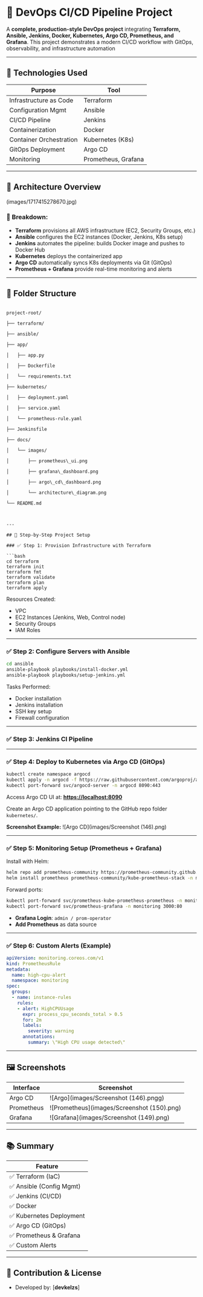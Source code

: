 # 🚀 DevOps CI/CD Pipeline Project

A **complete, production-style DevOps project** integrating **Terraform, Ansible, Jenkins, Docker, Kubernetes, Argo CD, Prometheus, and Grafana**. This project demonstrates a modern CI/CD workflow with GitOps, observability, and infrastructure automation

---

## 📌 Technologies Used

| Purpose                | Tool                       |
|------------------------|----------------------------|
| Infrastructure as Code | Terraform                  |
| Configuration Mgmt     | Ansible                    |
| CI/CD Pipeline         | Jenkins                    |
| Containerization       | Docker                     |
| Container Orchestration| Kubernetes (K8s)           |
| GitOps Deployment      | Argo CD                    |
| Monitoring             | Prometheus, Grafana        |

---

## 🧠 Architecture Overview

(images/1717415278670.jpg)

### 🔹 Breakdown:
- **Terraform** provisions all AWS infrastructure (EC2, Security Groups, etc.)
- **Ansible** configures the EC2 instances (Docker, Jenkins, K8s setup)
- **Jenkins** automates the pipeline: builds Docker image and pushes to Docker Hub
- **Kubernetes** deploys the containerized app
- **Argo CD** automatically syncs K8s deployments via Git (GitOps)
- **Prometheus + Grafana** provide real-time monitoring and alerts

---

## 📁 Folder Structure

```

project-root/

├── terraform/

├── ansible/

├── app/

│   ├── app.py

│   ├── Dockerfile

│   └── requirements.txt

├── kubernetes/

│   ├── deployment.yaml

│   ├── service.yaml

│   └── prometheus-rule.yaml

├── Jenkinsfile

├── docs/

│   └── images/

│       ├── prometheus\_ui.png

│       ├── grafana\_dashboard.png

│       ├── argo\_cd\_dashboard.png

│       └── architecture\_diagram.png

└── README.md



---

## 🔨 Step-by-Step Project Setup

### ✅ Step 1: Provision Infrastructure with Terraform

```bash
cd terraform
terraform init
terraform fmt 
terraform validate
terraform plan 
terraform apply
````

Resources Created:

* VPC
* EC2 Instances (Jenkins, Web, Control node)
* Security Groups
* IAM Roles

---

### ✅ Step 2: Configure Servers with Ansible

```bash
cd ansible
ansible-playbook playbooks/install-docker.yml
ansible-playbook playbooks/setup-jenkins.yml
```

Tasks Performed:

* Docker installation
* Jenkins installation
* SSH key setup
* Firewall configuration

---

### ✅ Step 3: Jenkins CI Pipeline

---

### ✅ Step 4: Deploy to Kubernetes via Argo CD (GitOps)

```bash
kubectl create namespace argocd
kubectl apply -n argocd -f https://raw.githubusercontent.com/argoproj/argo-cd/stable/manifests/install.yaml
kubectl port-forward svc/argocd-server -n argocd 8090:443
```

Access Argo CD UI at:
**[https://localhost:8090](https://localhost:8090)**

Create an Argo CD application pointing to the GitHub repo folder `kubernetes/`.

**Screenshot Example:**
![Argo CD](images/Screenshot (146).png)

---

### ✅ Step 5: Monitoring Setup (Prometheus + Grafana)

Install with Helm:

```bash
helm repo add prometheus-community https://prometheus-community.github.io/helm-charts
helm install prometheus prometheus-community/kube-prometheus-stack -n monitoring --create-namespace
```

Forward ports:

```bash
kubectl port-forward svc/prometheus-kube-prometheus-prometheus -n monitoring 9090
kubectl port-forward svc/prometheus-grafana -n monitoring 3000:80
```

* **Grafana Login**: `admin / prom-operator`
* **Add Prometheus** as data source

---

### ✅ Step 6: Custom Alerts (Example)

```yaml
apiVersion: monitoring.coreos.com/v1
kind: PrometheusRule
metadata:
  name: high-cpu-alert
  namespace: monitoring
spec:
  groups:
  - name: instance-rules
    rules:
    - alert: HighCPUUsage
      expr: process_cpu_seconds_total > 0.5
      for: 2m
      labels:
        severity: warning
      annotations:
        summary: \"High CPU usage detected\"
```

---

## 🖼️ Screenshots

| Interface  | Screenshot                                    |
| ---------- | --------------------------------------------- |
| Argo CD    | ![Argo](images/Screenshot (146).pngg)    |
| Prometheus | ![Prometheus](images/Screenshot (150).png)  |
| Grafana    | ![Grafana](images/Screenshot (149).png) |


---

## 📚 Summary

| Feature                 |
| ----------------------- |  
| ✅ Terraform (IaC)       
| ✅ Ansible (Config Mgmt) 
| ✅ Jenkins (CI/CD)        
| ✅ Docker                 
| ✅ Kubernetes Deployment |  
| ✅ Argo CD (GitOps)      |  
| ✅ Prometheus & Grafana  |  
| ✅ Custom Alerts         |  

---

## 💬 Contribution & License

* Developed by: \[**devkelzs**]

